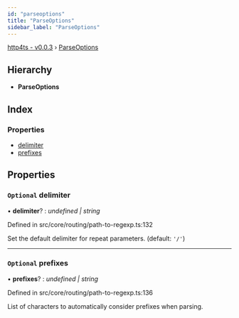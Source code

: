 ```yaml
---
id: "parseoptions"
title: "ParseOptions"
sidebar_label: "ParseOptions"
---
```


[http4ts - v0.0.3](../index.md) › [ParseOptions](parseoptions.md)

## Hierarchy

* **ParseOptions**

## Index

### Properties

* [delimiter](parseoptions.md#optional-delimiter)
* [prefixes](parseoptions.md#optional-prefixes)

## Properties

### `Optional` delimiter

• **delimiter**? : *undefined | string*

Defined in src/core/routing/path-to-regexp.ts:132

Set the default delimiter for repeat parameters. (default: `'/'`)

___

### `Optional` prefixes

• **prefixes**? : *undefined | string*

Defined in src/core/routing/path-to-regexp.ts:136

List of characters to automatically consider prefixes when parsing.

